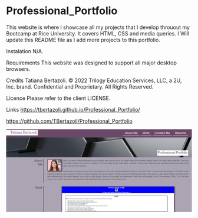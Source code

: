 # Professional_Portfolio

This website is where I showcase all my projects that I develop throuout my Bootcamp at Rice University.  It covers HTML, CSS and media queries. I Will update this README file as I add more projects to this portfolio.


Instalation
N/A.

Requirements
This website was designed to support all major desktop browsers.

Credits
Tatiana Bertazoli. © 2022 Trilogy Education Services, LLC, a 2U, Inc. brand. Confidential and Proprietary. All Rights Reserved.

Licence
Please refer to the client LICENSE.

Links
https://tbertazoli.github.io/Professional_Portfolio/

https://github.com/TBertazoli/Professional_Portfolio

<img src="assets/images/Screenshot main page.png" alt="page with a portfolio description">